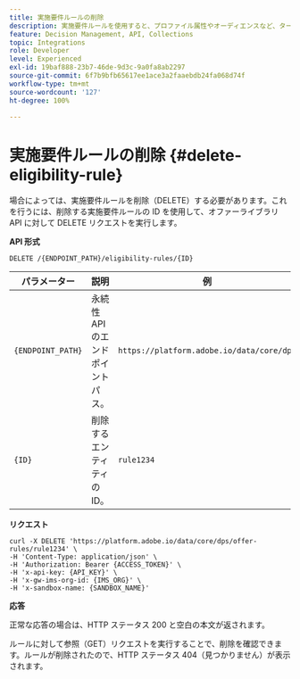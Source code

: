 ```yaml
---
title: 実施要件ルールの削除
description: 実施要件ルールを使用すると、プロファイル属性やオーディエンスなど、ターゲットにする項目に基づいて実施要件を満たす候補を定義できます。
feature: Decision Management, API, Collections
topic: Integrations
role: Developer
level: Experienced
exl-id: 19baf888-23b7-46de-9d3c-9a0fa8ab2297
source-git-commit: 6f7b9bfb65617ee1ace3a2faaebdb24fa068d74f
workflow-type: tm+mt
source-wordcount: '127'
ht-degree: 100%

---
```


# 実施要件ルールの削除 {#delete-eligibility-rule}

場合によっては、実施要件ルールを削除（DELETE）する必要があります。これを行うには、削除する実施要件ルールの ID を使用して、オファーライブラリ API に対して DELETE リクエストを実行します。

**API 形式**

```http
DELETE /{ENDPOINT_PATH}/eligibility-rules/{ID}
```

| パラメーター | 説明 | 例 |
| --------- | ----------- | ------- |
| `{ENDPOINT_PATH}` | 永続性 API のエンドポイントパス。 | `https://platform.adobe.io/data/core/dps` |
| `{ID}` | 削除するエンティティの ID。 | `rule1234` |

**リクエスト**

```shell
curl -X DELETE 'https://platform.adobe.io/data/core/dps/offer-rules/rule1234' \
-H 'Content-Type: application/json' \
-H 'Authorization: Bearer {ACCESS_TOKEN}' \
-H 'x-api-key: {API_KEY}' \
-H 'x-gw-ims-org-id: {IMS_ORG}' \
-H 'x-sandbox-name: {SANDBOX_NAME}'
```

**応答**

正常な応答の場合は、HTTP ステータス 200 と空白の本文が返されます。

ルールに対して参照（GET）リクエストを実行することで、削除を確認できます。ルールが削除されたので、HTTP ステータス 404（見つかりません）が表示されます。
